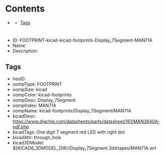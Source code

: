 



Contents
========

* [](#)
	* [Tags](#tags)

# 

- ID: FOOTPRINT-kicad-kicad-footprints-Display_7Segment-MAN71A
- Name: 
- Description: 

## Tags

- hexID: 
- oompType: FOOTPRINT
- oompSize: kicad
- oompColor: kicad-footprints
- oompDesc: Display_7Segment
- oompIndex: MAN71A
- oompName: kicad-footprints/Display_7Segment/MAN71A
- kicadDesc: https://www.digchip.com/datasheets/parts/datasheet/161/MAN3640A-pdf.php
- kicadTags: One digit 7 segment red LED with right dot
- kicadAttr: through_hole
- kicad3DModel: ${KICAD6_3DMODEL_DIR}/Display_7Segment.3dshapes/MAN71A.wrl
